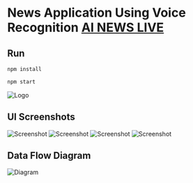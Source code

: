 # News Application Using Voice Recognition [AI NEWS LIVE](https://news-ai.netlify.com)

## Run

```bash
npm install

npm start
```

![Logo](https://github.com/fruxc/AINews/blob/master/src/images/logo.png)

## UI Screenshots

![Screenshot](https://github.com/fruxc/AINews/blob/master/src/images/U1.png)
![Screenshot](https://github.com/fruxc/AINews/blob/master/src/images/U2.png)
![Screenshot](https://github.com/fruxc/AINews/blob/master/src/images/U3.png)
![Screenshot](https://github.com/fruxc/AINews/blob/master/src/images/U4.png)

## Data Flow Diagram

![Diagram](https://github.com/fruxc/AINews/blob/master/src/images/NewsApp.png)